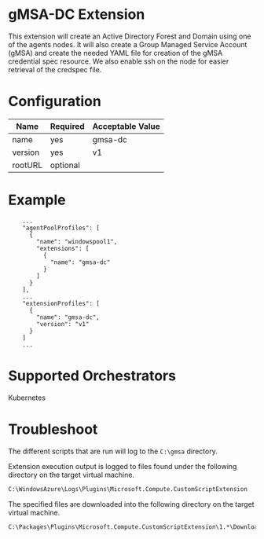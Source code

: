 # gMSA-DC Extension

This extension will create an Active Directory Forest and Domain using one of the agents nodes.  It will also create a Group Managed Service Account (gMSA) 
and create the needed YAML file for creation of the gMSA credential spec resource.  We also enable ssh on the node for easier retrieval of the credspec file.

# Configuration

|Name               |Required|Acceptable Value     |
|-------------------|--------|---------------------|
|name               |yes     |gmsa-dc              |
|version            |yes     |v1                   |
|rootURL            |optional|                     |

# Example

```
    ...
    "agentPoolProfiles": [
      {
        "name": "windowspool1",
        "extensions": [
          {
            "name": "gmsa-dc"
          }
        ]
      }
    ],
    ...
    "extensionProfiles": [
      {
        "name": "gmsa-dc",
        "version": "v1"
      }
    ]
    ...
```


# Supported Orchestrators

Kubernetes

# Troubleshoot

The different scripts that are run will log to the ```C:\gmsa``` directory.

Extension execution output is logged to files found under the following directory on the target virtual machine.

```sh
C:\WindowsAzure\Logs\Plugins\Microsoft.Compute.CustomScriptExtension
```

The specified files are downloaded into the following directory on the target virtual machine.

```sh
C:\Packages\Plugins\Microsoft.Compute.CustomScriptExtension\1.*\Downloads\<n>
```
